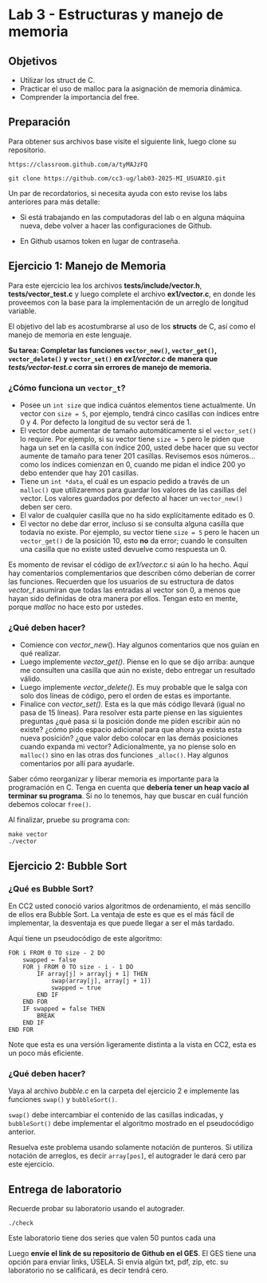# Lab 3 - Estructuras y manejo de memoria

## Objetivos

* Utilizar los struct de C.
* Practicar el uso de malloc para la asignación de memoria dinámica.
* Comprender la importancia del free.


## Preparación
Para obtener sus archivos base visite el siguiente link, luego clone su repositorio.

```
https://classroom.github.com/a/tyMAJzFQ
```

```
git clone https://github.com/cc3-ug/lab03-2025-MI_USUARIO.git
```

Un par de recordatorios, si necesita ayuda con esto revise los labs anteriores para más detalle:

* Si está trabajando en las computadoras del lab o en alguna máquina nueva, debe volver a hacer las configuraciones de Github.

* En Github usamos token en lugar de contraseña.



## Ejercicio 1: Manejo de Memoria
Para este ejercicio lea los archivos **tests/include/vector.h**, **tests/vector_test.c** y luego complete el archivo **ex1/vector.c**, en donde les proveemos con la base para la implementación de un arreglo de longitud variable. 

El objetivo del lab es acostumbrarse al uso de los **structs** de C, así como el manejo de memoria en este lenguaje.

**Su tarea: Completar las funciones `vector_new()`, `vector_get()`, `vector_delete()` y `vector_set()` en _ex1/vector.c_ de manera que _tests/vector-test.c_ corra sin errores de manejo de memoria.**

### ¿Cómo funciona un `vector_t`?
* Posee un `int size` que indica cuántos elementos tiene actualmente. Un vector con `size = 5`, por ejemplo, tendrá cinco casillas con índices entre 0 y 4. Por defecto la longitud de su vector será de 1.
* El vector debe aumentar de tamaño automáticamente si el `vector_set()` lo require. Por ejemplo, si su vector tiene `size = 5` pero le piden que haga un set en la casilla con índice 200, usted debe hacer que su vector aumente de tamaño para tener 201 casillas. Revisemos esos números... como los índices comienzan en 0, cuando me pidan el índice 200 yo debo entender que hay 201 casillas.
* Tiene un `int *data`, el cuál es un espacio pedido a través de un `malloc()` que utilizaremos para guardar los valores de las casillas del vector. Los valores guardados por defecto al hacer un `vector_new()` deben ser cero.
* El valor de cualquier casilla que no ha sido explícitamente editado es 0.
* El vector no debe dar error, incluso si se consulta alguna casilla que todavía no existe. Por ejemplo, su vector tiene `size = 5` pero le hacen un `vector_get()` de la posición 10, esto **no** da error; cuando le consulten una casilla que no existe usted devuelve como respuesta un 0.

Es momento de revisar el código de _ex1/vector.c_ si aún lo ha hecho. Aquí hay comentarios complementarios que describen cómo deberían de correr las funciones. Recuerden que los usuarios de su estructura de datos _vector_t_ asumiran que todas las entradas al vector son 0, a menos que hayan sido definidas de otra manera por ellos. Tengan esto en mente, porque _malloc_ no hace esto por ustedes.

### ¿Qué deben hacer?
* Comience con _vector_new_(). Hay algunos comentarios que nos guían en qué realizar.
* Luego implemente _vector_get()_. Piense en lo que se dijo arriba: aunque me consulten una casilla que aún no existe, debo entregar un resultado válido.
* Luego implemente _vector_delete()_. Es muy probable que le salga con solo dos líneas de código, pero el orden de estas es importante.
* Finalice con _vector_set()_. Esta es la que más código llevará (igual no pasa de 15 líneas). Para resolver esta parte piense en las siguientes preguntas ¿qué pasa si la posición donde me piden escribir aún no existe? ¿cómo pido espacio adicional para que ahora ya exista esta nueva posición? ¿que valor debo colocar en las demás posiciones cuando expanda mi vector? Adicionalmente, ya no piense solo en `malloc()` sino en las otras dos funciones `_alloc()`. Hay algunos comentarios por allí para ayudarle.

Saber cómo reorganizar y liberar memoria es importante para la programación en C. Tenga en cuenta que **debería tener un heap vacío al terminar su programa**. Si no lo tenemos, hay que buscar en cuál función debemos colocar `free()`.

Al finalizar, pruebe su programa con:
```
make vector
./vector
```

## Ejercicio 2: Bubble Sort
### ¿Qué es Bubble Sort?

En CC2 usted conoció varios algoritmos de ordenamiento, el más sencillo de ellos era Bubble Sort. La ventaja de este es que es el más fácil de implementar, la desventaja es que puede llegar a ser el más tardado.

Aquí tiene un pseudocódigo de este algoritmo:

```
FOR i FROM 0 TO size - 2 DO
    swapped ← false
    FOR j FROM 0 TO size - i - 1 DO
        IF array[j] > array[j + 1] THEN
            swap(array[j], array[j + 1])
            swapped ← true
        END IF
    END FOR
    IF swapped = false THEN
        BREAK
    END IF
END FOR
```

Note que esta es una versión ligeramente distinta a la vista en CC2, esta es un poco más eficiente.

### ¿Qué deben hacer?

Vaya al archivo _bubble.c_ en la carpeta del ejercicio 2 e implemente las funciones `swap()` y `bubbleSort()`.

`swap()` debe intercambiar el contenido de las casillas indicadas, y `bubbleSort()` debe implementar el algoritmo mostrado en el pseudocódigo anterior.

Resuelva este problema usando solamente notación de punteros. Si utiliza notación de arreglos, es decir `array[pos]`, el autograder le dará cero par este ejercicio.

## Entrega de laboratorio

Recuerde probar su laboratorio usando el autograder.

```
./check
```

Este laboratorio tiene dos series que valen 50 puntos cada una

Luego **envíe el link de su repositorio de Github en el GES**. El GES tiene una opción para enviar links, ÚSELA. Si envía algún txt, pdf, zip, etc. su laboratorio no se calificará, es decir tendrá cero.